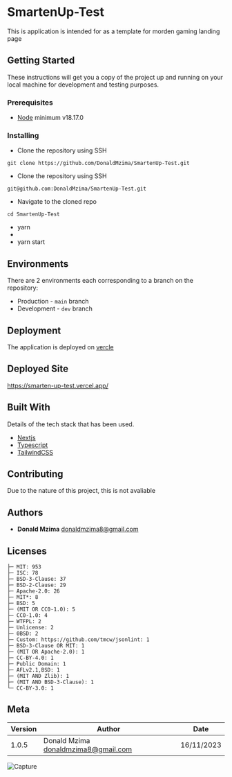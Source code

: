 # SmartenUp-Test

This is application is intended for as a template for morden gaming landing page

## Getting Started

These instructions will get you a copy of the project up and running on your local machine for development and testing purposes.

### Prerequisites

- [Node](https://nodejs.org/en/) minimum v18.17.0

### Installing

- Clone the repository using SSH

```
git clone https://github.com/DonaldMzima/SmartenUp-Test.git
```

- Clone the repository using SSH

```
git@github.com:DonaldMzima/SmartenUp-Test.git
```

- Navigate to the cloned repo

```
cd SmartenUp-Test

```

- yarn
-
- yarn start

## Environments

There are 2 environments each corresponding to a branch on the repository:

- Production - `main` branch
- Development - `dev` branch

## Deployment

The application is deployed on [vercle](```https://vercel.com/```)

## Deployed Site

https://smarten-up-test.vercel.app/

## Built With

Details of the tech stack that has been used.

- [Nextjs](https://nextjs.org/)
- [Typescript](https://www.typescriptlang.org/)
- [TailwindCSS](https://tailwindui.com/)

## Contributing

Due to the nature of this project, this is not avaliable

## Authors

- **Donald Mzima** <donaldmzima8@gmail.com>

## Licenses

```
├─ MIT: 953
├─ ISC: 78
├─ BSD-3-Clause: 37
├─ BSD-2-Clause: 29
├─ Apache-2.0: 26
├─ MIT*: 8
├─ BSD: 5
├─ (MIT OR CC0-1.0): 5
├─ CC0-1.0: 4
├─ WTFPL: 2
├─ Unlicense: 2
├─ 0BSD: 2
├─ Custom: https://github.com/tmcw/jsonlint: 1
├─ BSD-3-Clause OR MIT: 1
├─ (MIT OR Apache-2.0): 1
├─ CC-BY-4.0: 1
├─ Public Domain: 1
├─ AFLv2.1,BSD: 1
├─ (MIT AND Zlib): 1
├─ (MIT AND BSD-3-Clause): 1
└─ CC-BY-3.0: 1
```

## Meta

| Version | Author                                | Date       |
| ------- | ------------------------------------- | ---------- |
| 1.0.5   | Donald Mzima <donaldmzima8@gmail.com> | 16/11/2023 |

![Capture](https://github.com/DonaldMzima/SmartenUp-Test/assets/90970069/d2863c8d-8d49-454a-856d-0b0545c40c20)
